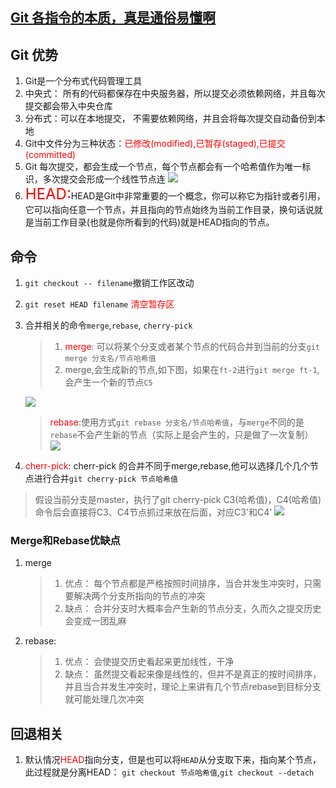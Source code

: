 ## [Git 各指令的本质，真是通俗易懂啊](https://mp.weixin.qq.com/s/a7ChQILEtd6TUHYy5GCFeA)

## Git 优势
1. Git是一个分布式代码管理工具
2. 中央式： 所有的代码都保存在中央服务器，所以提交必须依赖网络，并且每次提交都会带入中央仓库
3. 分布式：可以在本地提交， 不需要依赖网络，并且会将每次提交自动备份到本地
4. Git中文件分为三种状态：<font color=red>已修改(modified),已暂存(staged),已提交(committed)</font>
5. Git 每次提交，都会生成一个节点，每个节点都会有一个哈希值作为唯一标识，多次提交会形成一个线性节点连
![](https://mmbiz.qpic.cn/mmbiz_jpg/MOu2ZNAwZwMTzAdxrgnCY2DcYCUlIJZ6qGugSlfCWDQDTzjBck66icArSCB6IdNpvCRB6cJWFc5ZczGmgqwtp7Q/640?wx_fmt=jpeg&wxfrom=5&wx_lazy=1&wx_co=1)
6. <font color=red size=5>HEAD:</font>HEAD是Git中非常重要的一个概念，你可以称它为指针或者引用，它可以指向任意一个节点，并且指向的节点始终为当前工作目录，换句话说就是当前工作目录(也就是你所看到的代码)就是HEAD指向的节点。

## 命令
1. `git checkout -- filename`撤销工作区改动
2. `git reset HEAD filename` <font color=red>清空暂存区</font>
3. 合并相关的命令`merge`,`rebase`, `cherry-pick`
   > 1. <font color=red>merge</font>: 可以将某个分支或者某个节点的代码合并到当前的分支`git merge 分支名/节点哈希值`
   > 2. merge,会生成新的节点,如下图，如果在`ft-2`进行`git merge ft-1`,会产生一个新的节点`C5`
   
   ![](https://mmbiz.qpic.cn/mmbiz_jpg/MOu2ZNAwZwMTzAdxrgnCY2DcYCUlIJZ6goaVjYf35MxkZm0JzIwS3gkJAJfAPcibZNEh4DYiccWk8JMlRYeYLoWA/640?wx_fmt=jpeg&wxfrom=5&wx_lazy=1&wx_co=1)
   > <font color=red>rebase</font>:使用方式`git rebase 分支名/节点哈希值`，与`merge`不同的是`rebase`不会产生新的节点（实际上是会产生的，只是做了一次复制）
   ![](https://mmbiz.qpic.cn/mmbiz_jpg/MOu2ZNAwZwMTzAdxrgnCY2DcYCUlIJZ68zFxmeF0gvbvXIyxibfcibldSaDRmyyHcficvNdH7MW3xUBcSic98tQvKQ/640?wx_fmt=jpeg&wxfrom=5&wx_lazy=1&wx_co=1)
4.  <font color=red>cherr-pick</font>: cherr-pick 的合并不同于merge,rebase,他可以选择几个几个节点进行合并`git cherry-pick 节点哈希值`
   > 假设当前分支是master，执行了git cherry-pick C3(哈希值)，C4(哈希值)命令后会直接将C3、C4节点抓过来放在后面，对应C3'和C4'
   ![](https://mmbiz.qpic.cn/mmbiz_jpg/MOu2ZNAwZwMTzAdxrgnCY2DcYCUlIJZ68CRRrfVmic4k8GuFnZ0GmsmJiaibzbwJD0XTAgfSehLibkauLZ5mQKs4fw/640?wx_fmt=jpeg&wxfrom=5&wx_lazy=1&wx_co=1)
### Merge和Rebase优缺点
1. merge
   > 1. 优点： 每个节点都是严格按照时间排序，当合并发生冲突时，只需要解决两个分支所指向的节点的冲突
   > 2. 缺点： 合并分支时大概率会产生新的节点分支，久而久之提交历史会变成一团乱麻
2. rebase:
   > 1. 优点： 会使提交历史看起来更加线性，干净
   > 2. 缺点： 虽然提交看起来像是线性的，但并不是真正的按时间排序， 并且当合并发生冲突时，理论上来讲有几个节点rebase到目标分支就可能处理几次冲突

## 回退相关
1. 默认情况<font color=red>HEAD</font>指向分支，但是也可以将`HEAD`从分支取下来，指向某个节点，此过程就是分离HEAD： `git checkout 节点哈希值`,`git checkout --detach`